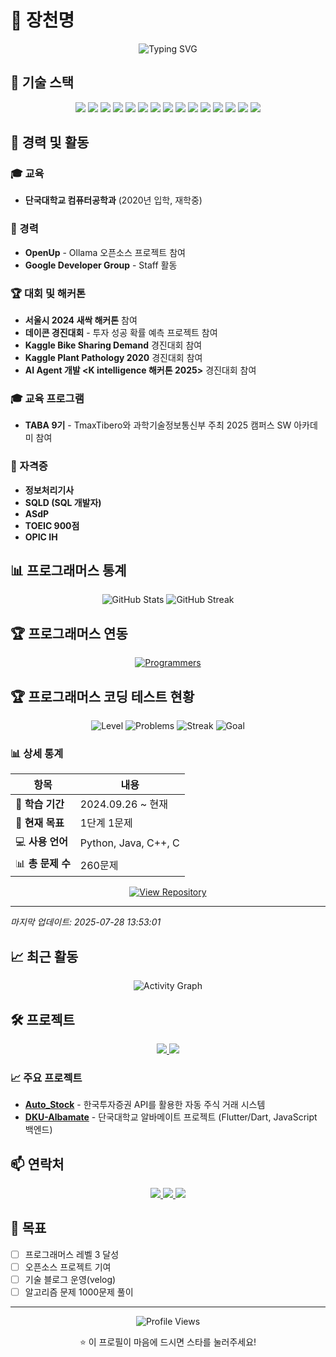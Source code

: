# 👋 장천명

<div align="center">
  <img src="https://readme-typing-svg.herokuapp.com?font=Fira+Code&pause=1000&color=4F8CC9&center=true&vCenter=true&width=435&lines=Hello%2C+I'm+a+Developer!;%EC%95%88%EB%85%95%ED%95%98%EC%84%B8%EC%9A%94!;%EA%B0%9C%EB%B0%9C%EC%9E%90%EC%9E%85%EB%8B%88%EB%8B%A4!" alt="Typing SVG" />
</div>

## 🚀 기술 스택

<div align="center">
  <img src="https://img.shields.io/badge/Python-3776AB?style=for-the-badge&logo=python&logoColor=white" />
  <img src="https://img.shields.io/badge/Java-ED8B00?style=for-the-badge&logo=openjdk&logoColor=white" />
  <img src="https://img.shields.io/badge/JavaScript-F7DF1E?style=for-the-badge&logo=javascript&logoColor=black" />
  <img src="https://img.shields.io/badge/Node.js-43853D?style=for-the-badge&logo=node.js&logoColor=white" />
  <img src="https://img.shields.io/badge/Express.js-000000?style=for-the-badge&logo=express&logoColor=white" />
  <img src="https://img.shields.io/badge/Flutter-02569B?style=for-the-badge&logo=flutter&logoColor=white" />
  <img src="https://img.shields.io/badge/Django-092E20?style=for-the-badge&logo=django&logoColor=white" />
  <img src="https://img.shields.io/badge/HTML5-E34F26?style=for-the-badge&logo=html5&logoColor=white" />
  <img src="https://img.shields.io/badge/CSS3-1572B6?style=for-the-badge&logo=css3&logoColor=white" />
  <img src="https://img.shields.io/badge/MySQL-00000F?style=for-the-badge&logo=mysql&logoColor=white" />
  <img src="https://img.shields.io/badge/Docker-2496ED?style=for-the-badge&logo=docker&logoColor=white" />
  <img src="https://img.shields.io/badge/Kubernetes-326CE5?style=for-the-badge&logo=kubernetes&logoColor=white" />
  <img src="https://img.shields.io/badge/VS_Code-007ACC?style=for-the-badge&logo=visual-studio-code&logoColor=white" />
  <img src="https://img.shields.io/badge/GitHub-181717?style=for-the-badge&logo=github&logoColor=white" />
  <img src="https://img.shields.io/badge/Slack-4A154B?style=for-the-badge&logo=slack&logoColor=white" />
</div>

## 💼 경력 및 활동

### 🎓 교육
- **단국대학교 컴퓨터공학과** (2020년 입학, 재학중)

### 🏢 경력
- **OpenUp** - Ollama 오픈소스 프로젝트 참여
- **Google Developer Group** - Staff 활동

### 🏆 대회 및 해커톤
- **서울시 2024 새싹 해커톤** 참여
- **데이콘 경진대회** - 투자 성공 확률 예측 프로젝트 참여
- **Kaggle Bike Sharing Demand** 경진대회 참여
- **Kaggle Plant Pathology 2020** 경진대회 참여
- **AI Agent 개발 <K intelligence 해커톤 2025>** 경진대회 참여

### 🎓 교육 프로그램
- **TABA 9기** - TmaxTibero와 과학기술정보통신부 주최 2025 캠퍼스 SW 아카데미 참여

### 📜 자격증
- **정보처리기사**
- **SQLD (SQL 개발자)**
- **ASdP**
- **TOEIC 900점**
- **OPIC IH**


## 📊 프로그래머스 통계

<div align="center">
  <img src="https://github-readme-stats.vercel.app/api?username=jcm0314&show_icons=true&theme=radical" alt="GitHub Stats" />
  <img src="https://github-readme-streak-stats.herokuapp.com/?user=jcm0314&theme=radical" alt="GitHub Streak" />
</div>

## 🏆 프로그래머스 연동

<div align="center">
  <a href="https://programmers.co.kr/">
    <img src="https://img.shields.io/badge/Programmers-00B4AB?style=for-the-badge&logo=programmers&logoColor=white" alt="Programmers" />
  </a>
</div>

<!-- 프로그래머스 통계는 API나 웹 스크래핑을 통해 동적으로 업데이트됩니다 -->

## 🏆 프로그래머스 코딩 테스트 현황

<div align="center">

![Level](https://img.shields.io/badge/Level-1단계-00B4AB?style=for-the-badge&logo=programmers&logoColor=white)
![Problems](https://img.shields.io/badge/Problems-260-4F8CC9?style=for-the-badge)
![Streak](https://img.shields.io/badge/Streak-진행중-FF6B6B?style=for-the-badge)
![Goal](https://img.shields.io/badge/Goal-1단계%201문제-28A745?style=for-the-badge)

</div>

### 📊 상세 통계

| 항목 | 내용 |
|------|------|
| 📅 **학습 기간** | 2024.09.26 ~ 현재 |
| 🎯 **현재 목표** | 1단계 1문제 |
| 💻 **사용 언어** | Python, Java, C++, C |
| 📊 **총 문제 수** | 260문제 |

<div align="center">

[![View Repository](https://img.shields.io/badge/View%20Repository-181717?style=for-the-badge&logo=github&logoColor=white)](https://github.com/jcm0314/CodingTestStudy)

</div>

---

*마지막 업데이트: 2025-07-28 13:53:01*

## 📈 최근 활동

<div align="center">
  <img src="https://github-readme-activity-graph.vercel.app/graph?username=jcm0314&theme=react-dark" alt="Activity Graph" />
</div>

## 🛠️ 프로젝트

<div align="center">
  <a href="https://github.com/jcm0314/Auto_Stock">
    <img src="https://github-readme-stats.vercel.app/api/pin/?username=jcm0314&repo=Auto_Stock&theme=radical" />
  </a>
  <a href="https://github.com/DKU-Albamate">
    <img src="https://github-readme-stats.vercel.app/api/pin/?username=DKU-Albamate&repo=capstone1_albamate&theme=radical" />
  </a>
</div>

### 📈 주요 프로젝트

- **[Auto_Stock](https://github.com/jcm0314/Auto_Stock)** - 한국투자증권 API를 활용한 자동 주식 거래 시스템
- **[DKU-Albamate](https://github.com/DKU-Albamate)** - 단국대학교 알바메이트 프로젝트 (Flutter/Dart, JavaScript 백엔드)

## 📫 연락처

<div align="center">
  <a href="mailto:jcm03141@gmail.com">
    <img src="https://img.shields.io/badge/Email-D14836?style=for-the-badge&logo=gmail&logoColor=white" />
  </a>
  <a href="https://www.linkedin.com/in/%EC%B2%9C%EB%AA%85-%EC%9E%A5-186960376/">
    <img src="https://img.shields.io/badge/LinkedIn-0077B5?style=for-the-badge&logo=linkedin&logoColor=white" />
  </a>
  <a href="https://velog.io/@jcm0314">
    <img src="https://img.shields.io/badge/Velog-20C997?style=for-the-badge&logo=velog&logoColor=white" />
  </a>
</div>

## 🎯 목표

- [ ] 프로그래머스 레벨 3 달성
- [ ] 오픈소스 프로젝트 기여
- [ ] 기술 블로그 운영(velog)
- [ ] 알고리즘 문제 1000문제 풀이

---

<div align="center">
  <img src="https://komarev.com/ghpvc/?username=jcm0314&style=flat-square&color=blue" alt="Profile Views" />
  <p>⭐ 이 프로필이 마음에 드시면 스타를 눌러주세요!</p>
</div>

